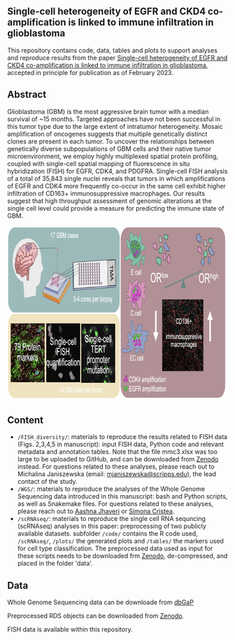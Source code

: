 Single-cell heterogeneity of EGFR and CKD4 co-amplification is linked to immune infiltration in glioblastoma
--------

This repository contains code, data, tables and plots to support analyses and reproduce results from the paper [Single-cell heterogeneity of EGFR and CKD4 co-amplification is linked to immune infiltration in glioblastoma](https://), accepted in principle for publication as of February 2023.


Abstract
--------
Glioblastoma (GBM) is the most aggressive brain tumor with a median survival of ~15 months. Targeted approaches have not been successful in this tumor type due to the large extent of intratumor heterogeneity. Mosaic amplification of oncogenes suggests that multiple genetically distinct clones are present in each tumor. To uncover the relationships between genetically diverse subpopulations of GBM cells and their native tumor microenvironment, we employ highly multiplexed spatial protein profiling, coupled with single-cell spatial mapping of fluorescence in situ hybridization (FISH) for EGFR, CDK4, and PDGFRA. Single-cell FISH analysis of a total of 35,843 single nuclei reveals that tumors in which amplifications of EGFR and CDK4 more frequently co-occur in the same cell exhibit higher infiltration of CD163+ immunosuppressive macrophages. Our results suggest that high throughput assessment of genomic alterations at the single cell level could provide a measure for predicting the immune state of GBM.


<p align="center"> 
<img src="overview-github.png" width="900" height="400"/>
</p>

Content
-------
* `/FISH_diversity/`: materials to reproduce the results related to FISH data (Figs. 2,3,4,5 in manuscript): input FISH data, Python code and relevant metadata and annotation tables. Note that the file mmc3.xlsx was too large to be uploaded to GitHub, and can be downloaded from [Zenodo](https://zenodo.org/record/7606465#.Y-KFwC-B2NE) instead. For questions related to these analyses, please reach out to Michalina Janiszewska (email: mjaniszewska@scripps.edu), the lead contact of the study.
* `/WGS/`: materials to reproduce the analyses of the Whole Genome Sequencing data introduced in this manuscript: bash and Python scripts, as well as Snakemake files. For questions related to these analyses, please reach out to [Aashna Jhaveri](https://github.com/Aashna01) or [Simona Cristea](https://github.com/csimona).
* `/scRNAseq/`: materials to reproduce the single cell RNA sequncing (scRNAseq) analyses in this paper: preprocessing of two publicly available datasets. subfolder `/code/` contains the R code used, `/scRNAseq/`, `/plots/` the generated plots and `/tables/` the markers used for cell type classification. The preprocessed data used as input for these scripts needs to be downloaded frm [Zenodo](https://zenodo.org/record/7606465#.Y-KFwC-B2NE), de-compressed, and placed in the folder 'data'.


Data
-------
Whole Genome Sequencing data can be downloade from [dbGaP](https://www.ncbi.nlm.nih.gov/projects/gap/cgi-bin/study.cgi?study_id=phs003100.v1.p1)

Preprocessed RDS objects can be downloaded from [Zenodo](https://zenodo.org/record/7606465#.Y-KFwC-B2NE).

FISH data is available within this repository.